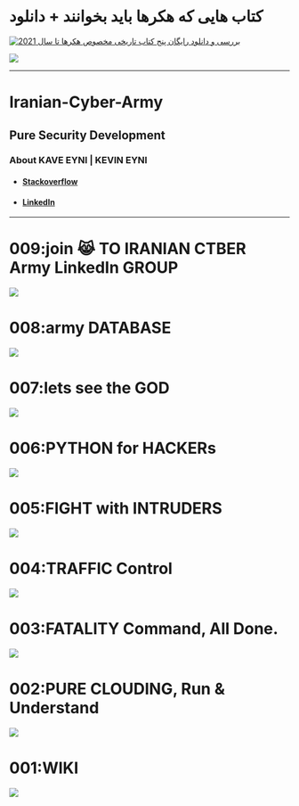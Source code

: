 <p>
<h1>کتاب هایی که هکرها باید بخوانند + دانلود</h1>
<a href='https://github.com/dewebdes/Iranian-Cyber-Army/tree/master/ebook' title='بررسی و دانلود رایگان پنج کتاب تاریخی مخصوص هکرها تا سال 2021'>
<img src='https://github.com/dewebdes/Iranian-Cyber-Army/blob/master/ebook/poster.jpg' title='بررسی و دانلود رایگان پنج کتاب تاریخی مخصوص هکرها تا سال 2021' />
    </a>
</p>
<p>
<a title='گیت هاب ارتش سایبری ایران' href='https://github.com/dewebdes/Iranian-Cyber-Army/tree/master/snort/snorty' >
<img src='https://github.com/dewebdes/Iranian-Cyber-Army/blob/master/snort/snorty/1024b.jpg' />
</a>
</p>
<hr>    
<h1>Iranian-Cyber-Army</h1>
<h2>Pure Security Development</h2>
<h3>About KAVE EYNI | KEVIN EYNI</h3>
<ul>
<li><h4><a href="https://stackoverflow.com/users/11239018/kaveh-eyni">Stackoverflow</a></h4></li>
<li><h4><a href="https://www.linkedin.com/posts/kaveh-eyni-08060b59_iran-hackers-soldiers-activity-6630478965909925888-7K4u">LinkedIn</a></h4></li>
</ul>
<hr />

<h1>009:join 😹 TO IRANIAN CTBER Army LinkedIn GROUP</h1>
<a href="https://www.linkedin.com/groups/13826854/">
<img src="https://github.com/dewebdes/Iranian-Cyber-Army/blob/master/hardpass.jpg" />
</a>

<h1>008:army DATABASE</h1>
<a href="https://github.com/dewebdes/Iranian-Cyber-Army/blob/master/scapy/bigdata">
<img src="https://github.com/dewebdes/Iranian-Cyber-Army/blob/master/scapy/bigdata/mysql002.jpg" />
</a>

<h1>007:lets see the GOD</h1>
<a href="https://github.com/dewebdes/Iranian-Cyber-Army/blob/master/c">
<img src="https://github.com/dewebdes/Iranian-Cyber-Army/blob/master/c/tcb/MOON.jpeg" />
</a>

<h1>006:PYTHON for HACKERs</h1>
<a href="https://github.com/dewebdes/Iranian-Cyber-Army/blob/master/python">
<img src="https://github.com/dewebdes/Iranian-Cyber-Army/blob/master/python/py.jpeg" />
</a>

<h1>005:FIGHT with INTRUDERS</h1>
<a href="https://github.com/dewebdes/Iranian-Cyber-Army/tree/master/ghost/fishing">
<img src="https://github.com/dewebdes/Iranian-Cyber-Army/blob/master/ghost/fishing/bg-img-01.jpg" />
</a>
<h1>004:TRAFFIC Control</h1>
<a href="https://github.com/dewebdes/Iranian-Cyber-Army/blob/master/scapy/full/"><img src="https://github.com/dewebdes/Iranian-Cyber-Army/blob/master/scapy/full/scapy.jpeg" /></a>
<h1>003:FATALITY Command, All Done.</h1>
    <a href="https://github.com/dewebdes/Iranian-Cyber-Army/tree/master/echo"><img src="https://github.com/dewebdes/Iranian-Cyber-Army/blob/master/echo/echo.jpeg"></a>
<h1>002:PURE CLOUDING, Run & Understand</h1>
<img src="https://github.com/dewebdes/Iranian-Cyber-Army/blob/master/clouding.jpeg" />
<h1>001:WIKI</h1>
<img src="https://github.com/dewebdes/Iranian-Cyber-Army/blob/master/step001.jpeg" />
